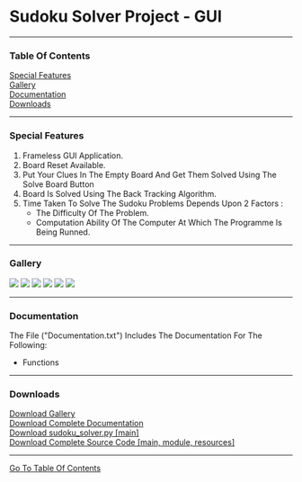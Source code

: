 <h1 id="top">Sudoku Solver Project - GUI</h1><hr>
<h3>Table Of Contents</h3>
<a href="#sf">Special Features</a><br>
<a href="#glry">Gallery</a><br>
<a href="#docs">Documentation</a><br>
<a href="#downloads">Downloads</a><br><hr>
<h3 id="sf">Special Features</h3>
<ol>
    <li>Frameless GUI Application.</li>
			<li>Board Reset Available.</li>
			<li>Put Your Clues In The Empty Board And Get Them Solved Using The Solve Board Button</li>
			<li>Board Is Solved Using The Back Tracking Algorithm.</li>
			<li>
				Time Taken To Solve The Sudoku Problems Depends Upon 2 Factors :
				<ul>
					<li>The Difficulty Of The Problem.</li>
					<li>Computation Ability Of The Computer At Which The Programme Is Being Runned.</li>
				</ul>
			</li>
</ol><hr>
<h3 id="glry">Gallery</h3>
<img src="Snips/1.PNG">
<img src="Snips/2.PNG">
<img src="Snips/3.PNG">
<img src="Snips/4.PNG">
<img src="Snips/5.PNG">
<img src="Snips/6.PNG">
<hr>
<h3 id="docs">Documentation</h3>
The File ("Documentation.txt") Includes The Documentation For The Following:<br>
<ul>
    <li>Functions</li>
</ul><hr>
<h3 id="downloads">Downloads</h3>
<a href="Snips.rar">Download Gallery</a><br>
<a href="Documentation.txt">Download Complete Documentation</a><br>
<a href="sudoku_solver.py">Download sudoku_solver.py [main]</a><br>
<a href="sudoku.rar">Download Complete Source Code [main, module, resources]</a><br>
<hr>
<a href="#top">Go To Table Of Contents</a>
